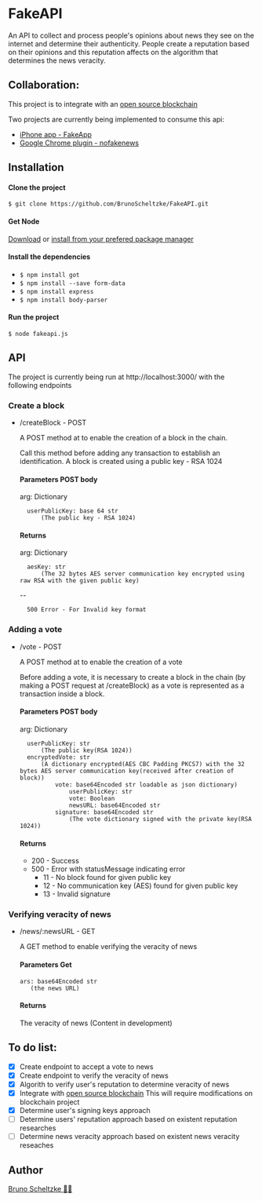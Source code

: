 # FakeAPI

<Being developed>

An API to collect and process people's opinions about news they see on the internet and determine their authenticity.
People create a reputation based on their opinions and this reputation affects on the algorithm that determines the news veracity.

## Collaboration: 
This project is to integrate with an [open source blockchain](https://github.com/regio/r2ac)

Two projects are currently being implemented to consume this api:
- [iPhone app - FakeApp](https://github.com/BrunoScheltzke/FakeApp)
- [Google Chrome plugin - nofakenews](https://github.com/brunohlippert/nofakenews)

## Installation
#### Clone the project
`$ git clone https://github.com/BrunoScheltzke/FakeAPI.git`

#### Get Node
[Download](https://nodejs.org/en/) or [install from your prefered package manager](https://nodejs.org/en/download/package-manager/)

#### Install the dependencies
* `$ npm install got`
* `$ npm install --save form-data`
* `$ npm install express`
* `$ npm install body-parser`

#### Run the project
`$ node fakeapi.js`

## API
The project is currently being run at http://localhost:3000/ with the following endpoints

### Create a block
* /createBlock - POST

    A POST method at to enable the creation of a block in the chain.

    Call this method before adding any transaction to establish an identification.
    A block is created using a public key - RSA 1024

    #### Parameters POST body
    
    arg: Dictionary
    
        userPublicKey: base 64 str
            (The public key - RSA 1024)

    #### Returns

    arg: Dictionary
    
        aesKey: str
            (The 32 bytes AES server communication key encrypted using raw RSA with the given public key)
     
     --
     
        500 Error - For Invalid key format


### Adding a vote
* /vote - POST

     A POST method at to enable the creation of a vote
    
     Before adding a vote, it is necessary to create a block in the chain (by making a POST request at /createBlock) as a vote is represented as a transaction inside a block.
    
    #### Parameters POST body

    arg: Dictionary
    
        userPublicKey: str
            (The public key(RSA 1024))
        encryptedVote: str
            (A dictionary encrypted(AES CBC Padding PKCS7) with the 32 bytes AES server communication key(received after creation of block))
                vote: base64Encoded str loadable as json dictionary)
                    userPublicKey: str
                    vote: Boolean
                    newsURL: base64Encoded str
                signature: base64Encoded str
                    (The vote dictionary signed with the private key(RSA 1024))

    #### Returns
    * 200 - Success
    * 500 - Error with statusMessage indicating error
        * 11 - No block found for given public key
        * 12 - No communication key (AES) found for given public key
        * 13 - Invalid signature
              
### Verifying veracity of news
* /news/:newsURL - GET

    A GET method to enable verifying the veracity of news

    #### Parameters Get
      ars: base64Encoded str
         (the news URL)
    
    #### Returns
    The veracity of news (Content in development)

## To do list:
- [x] Create endpoint to accept a vote to news
- [x] Create endpoint to verify the veracity of news
- [x] Algorith to verify user's reputation to determine veracity of news
- [x] Integrate with [open source blockchain](https://github.com/regio/r2ac) This will require modifications on blockchain project
- [x] Determine user's signing keys approach
- [ ] Determine users' reputation approach based on existent reputation researches
- [ ] Determine news veracity approach based on existent news veracity reseaches

## Author
[Bruno Scheltzke 🙋‍♂️](https://www.linkedin.com/in/brunoscheltzke/)

